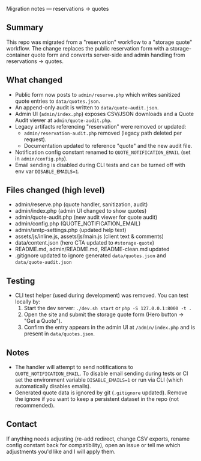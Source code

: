 Migration notes — reservations → quotes

Summary
-------
This repo was migrated from a "reservation" workflow to a "storage quote" workflow.
The change replaces the public reservation form with a storage-container quote form and
converts server-side and admin handling from reservations → quotes.

What changed
------------
- Public form now posts to `admin/reserve.php` which writes sanitized quote entries to `data/quotes.json`.
- An append-only audit is written to `data/quote-audit.json`.
- Admin UI (`admin/index.php`) exposes CSV/JSON downloads and a Quote Audit viewer at `admin/quote-audit.php`.
- Legacy artifacts referencing "reservation" were removed or updated:
  - `admin/reservation-audit.php` removed (legacy path deleted per request).
  - Documentation updated to reference "quote" and the new audit file.
- Notification config constant renamed to `QUOTE_NOTIFICATION_EMAIL` (set in `admin/config.php`).
- Email sending is disabled during CLI tests and can be turned off with env var `DISABLE_EMAILS=1`.

Files changed (high level)
-------------------------
- admin/reserve.php                 (quote handler, sanitization, audit)
- admin/index.php                   (admin UI changed to show quotes)
- admin/quote-audit.php             (new audit viewer for quote audit)
- admin/config.php                  (QUOTE_NOTIFICATION_EMAIL)
- admin/smtp-settings.php           (updated help text)
- assets/js/inline.js, assets/js/main.js (client text & comments)
- data/content.json                 (hero CTA updated to `#storage-quote`)
- README.md, admin/README.md, README-clean.md updated
- .gitignore updated to ignore generated `data/quotes.json` and `data/quote-audit.json`

Testing
-------
- CLI test helper (used during development) was removed. You can test locally by:
  1. Start the dev server: `./dev.sh start` or `php -S 127.0.0.1:8000 -t .`
  2. Open the site and submit the storage quote form (Hero button → "Get a Quote").
  3. Confirm the entry appears in the admin UI at `/admin/index.php` and is present in `data/quotes.json`.

Notes
-----
- The handler will attempt to send notifications to `QUOTE_NOTIFICATION_EMAIL`. To disable email sending
  during tests or CI set the environment variable `DISABLE_EMAILS=1` or run via CLI (which automatically disables emails).
- Generated quote data is ignored by git (`.gitignore` updated). Remove the ignore if you want to keep a persistent dataset in the repo (not recommended).

Contact
-------
If anything needs adjusting (re-add redirect, change CSV exports, rename config constant back for compatibility), open an issue or tell me which adjustments you'd like and I will apply them.
